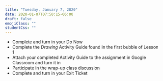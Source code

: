```yaml
---
title: "Tuesday, January 7, 2020"
date: 2020-01-07T07:50:15-06:00
draft: false
emojiClass: ""
studentCss: ""
---
```


- Complete and turn in your Do Now
- Complete the *Drawing* Activity Guide found in the first bubble of Lesson 1
- Attach your completed Activity Guide to the assignment in Google Classroom and turn it in
- Participate in the wrap-up class discussion
- Complete and turn in your Exit Ticket